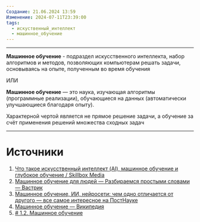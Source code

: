 ```yaml
---
Создание: 21.06.2024 13:59
Изменение: 2024-07-11T23:39:00
tags:
  - искуственный_интеллект
  - машинное_обучение
---
```

***

**Машинное обучение** - подраздел искусственного интеллекта, набор алгоритмов и методов, позволяющих компьютерам решать задачи, основываясь на опыте, полученным во время обучения

ИЛИ

**Машинное обучение** — это наука, изучающая алгоритмы (программные реализации), обучающиеся на данных (автоматически улучшающиеся благодаря опыту).

Характерной чертой является не прямое решение задачи, а обучение за счёт применения решений множества сходных задач

***

# Источники
1. [Что такое искусственный интеллект (AI), машинное обучение и глубокое обучение / Skillbox Media](https://skillbox.ru/media/code/iskusstvennyy_intellekt_mashinnoe_obuchenie_i_glubokoe_obuchenie_v_chyem_raznitsa/)
2. [Машинное обучение для людей — Разбираемся простыми словами — Вастрик](https://vas3k.blog/blog/machine_learning/)
3. [Машинное обучение, ИИ, нейросети: чем одно отличается от другого — все самое интересное на ПостНауке](https://postnauka.org/faq/157301)
4. [Машинное обучение — Википедия](https://ru.wikipedia.org/wiki/%D0%9C%D0%B0%D1%88%D0%B8%D0%BD%D0%BD%D0%BE%D0%B5_%D0%BE%D0%B1%D1%83%D1%87%D0%B5%D0%BD%D0%B8%D0%B5#%D0%A1%D0%BF%D0%BE%D1%81%D0%BE%D0%B1%D1%8B_%D0%BC%D0%B0%D1%88%D0%B8%D0%BD%D0%BD%D0%BE%D0%B3%D0%BE_%D0%BE%D0%B1%D1%83%D1%87%D0%B5%D0%BD%D0%B8%D1%8F)
5. [# 1.2. Машинное обучение](https://education.yandex.ru/handbook/ml/article/mashinnoye-obucheniye)